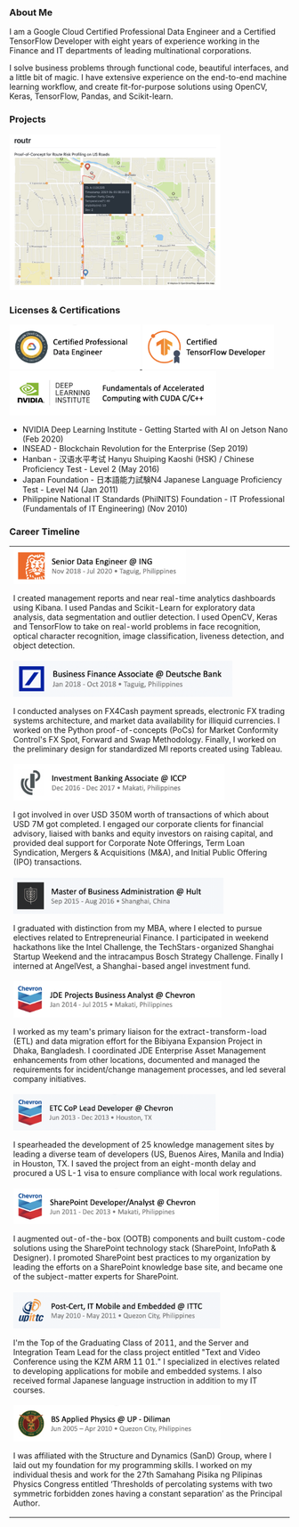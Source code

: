 ### About Me

I am a Google Cloud Certified Professional Data Engineer and a Certified TensorFlow Developer with eight years of experience working in the Finance and IT departments of leading multinational corporations. 

I solve business problems through functional code, beautiful interfaces, and a little bit of magic. I have extensive experience on the end-to-end machine learning workflow, and create fit-for-purpose solutions using OpenCV, Keras, TensorFlow, Pandas, and Scikit-learn.

### Projects
<div style='display:inline'>
  <a title='routr'>
    <img src='https://github.com/epanganiban/epanganiban/blob/master/assets/routr.jpg' height='280px'/>
  </a>
</div>

### Licenses & Certifications
<div style='display:inline'>
  <a title='View Credential' href='https://www.credential.net/e6ccedda-5b8d-4bc9-a22b-8086ae3dadd3'>
    <img src='https://github.com/epanganiban/epanganiban/blob/master/assets/gcp-data-engineer.png' height='80px'/>
  </a>
  <a title='View Credential' href='https://www.credential.net/72a2be95-f667-48a2-828c-fc74a0fc2083'>
    <img src='https://github.com/epanganiban/epanganiban/blob/master/assets/tensorflow.png' height='80px'/>
  </a>
  <a title='View Credential' href='https://courses.nvidia.com/certificates/d27ea5f1d100432394227a808b474831'>
    <img src='https://github.com/epanganiban/epanganiban/blob/master/assets/dli-cuda_c.png' height='80px'/>
  </a>
</div>

- NVIDIA Deep Learning Institute - Getting Started with AI on Jetson Nano (Feb 2020)</li>
- INSEAD - Blockchain Revolution for the Enterprise (Sep 2019)</li>
- Hanban - 汉语水平考试 Hanyu Shuiping Kaoshi (HSK) / Chinese Proficiency Test - Level 2 (May 2016)</li>
- Japan Foundation - 日本語能力試験N4 Japanese Language Proficiency Test - Level N4 (Jan 2011)</li>
- Philippine National IT Standards (PhilNITS) Foundation - IT Professional (Fundamentals of IT Engineering) (Nov 2010)</li>

### Career Timeline
<table>
  <tr>
    <td>
      <img src='https://github.com/epanganiban/epanganiban/blob/master/assets/ing-job.png' height='65px' />
      <p>I created management reports and near real-time analytics dashboards using Kibana. I used Pandas and Scikit-Learn for exploratory data analysis, data segmentation and outlier detection. I used OpenCV, Keras and TensorFlow to take on real-world problems in face recognition, optical character recognition, image classification, liveness detection, and object detection.</p>
    </td>
  </tr>
  <tr>
    <td>
      <img src='https://github.com/epanganiban/epanganiban/blob/master/assets/db-job.png' height='65px' />
      <p>I conducted analyses on FX4Cash payment spreads, electronic FX trading systems architecture, and market data availability for illiquid currencies. I worked on the Python proof-of-concepts (PoCs) for Market Conformity Control's FX Spot, Forward and Swap Methodology. Finally, I worked on the preliminary design for standardized MI reports created using Tableau.</p>
    </td>
  </tr>
  <tr>
    <td>
      <img src='https://github.com/epanganiban/epanganiban/blob/master/assets/iccp-job.png' height='65px' />
      <p>I got involved in over USD 350M worth of transactions of which about USD 7M got completed. I engaged our corporate clients for financial advisory, liaised with banks and equity investors on raising capital, and provided deal support for Corporate Note Offerings, Term Loan Syndication, Mergers & Acquisitions (M&A), and Initial Public Offering (IPO) transactions.</p>
    </td>
  </tr>
  <tr>
    <td>
      <img src='https://github.com/epanganiban/epanganiban/blob/master/assets/hult-mba.png' height='65px' />
      <p>I graduated with distinction from my MBA, where I elected to pursue electives related to Entrepreneurial Finance. I participated in weekend hackathons like the Intel Challenge, the TechStars-organized Shanghai Startup Weekend and the intracampus Bosch Strategy Challenge. Finally I interned at AngelVest, a Shanghai-based angel investment fund.</p>
    </td>
  </tr>
  <tr>
    <td>
      <img src='https://github.com/epanganiban/epanganiban/blob/master/assets/cvx-job3.png' height='65px' />
      <p>I worked as my team's primary liaison for the extract-transform-load (ETL) and data migration effort for the Bibiyana Expansion Project in Dhaka, Bangladesh. I coordinated JDE Enterprise Asset Management enhancements from other locations, documented and managed the requirements for incident/change management processes, and led several company initiatives.</p>
    </td>
  </tr>
  <tr>
    <td>
      <img src='https://github.com/epanganiban/epanganiban/blob/master/assets/cvx-job2.png' height='65px' />
      <p>I spearheaded the development of 25 knowledge management sites by leading a diverse team of developers (US, Buenos Aires, Manila and India) in Houston, TX. I saved the project from an eight-month delay and procured a US L-1 visa to ensure compliance with local work regulations.</p>
    </td>
  </tr>
  <tr>
    <td>
      <img src='https://github.com/epanganiban/epanganiban/blob/master/assets/cvx-job1.png' height='65px' />
      <p>I augmented out-of-the-box (OOTB) components and built custom-code solutions using the SharePoint technology stack (SharePoint, InfoPath & Designer). I promoted SharePoint best practices to my organization by leading the efforts on a SharePoint knowledge base site, and became one of the subject-matter experts for SharePoint.</p>
    </td>
  </tr>
  <tr>
    <td>
      <img src='https://github.com/epanganiban/epanganiban/blob/master/assets/ittc-cert.png' height='65px' />
      <p>I'm the Top of the Graduating Class of 2011, and the Server and Integration Team Lead for the class project entitled "Text and Video Conference using the KZM ARM 11 01." I specialized in electives related to developing applications for mobile and embedded systems. I also received formal Japanese language instruction in addition to my IT courses.</p>
    </td>
  </tr>
  <tr>
    <td>
      <img src='https://github.com/epanganiban/epanganiban/blob/master/assets/up-bsap.png' height='65px' />
      <p>I was affiliated with the Structure and Dynamics (SanD) Group, where I laid out my foundation for my programming skills. I worked on my individual thesis and work for the 27th Samahang Pisika ng Pilipinas Physics Congress entitled ‘Thresholds of percolating systems with two symmetric forbidden zones having a constant separation’ as the Principal Author.</p>
    </td>
  </tr>
</table>


<!--
**epanganiban/epanganiban** is a ✨ _special_ ✨ repository because its `README.md` (this file) appears on your GitHub profile.

Here are some ideas to get you started:

- 🔭 I’m currently working on ...
- 🌱 I’m currently learning ...
- 👯 I’m looking to collaborate on ...
- 🤔 I’m looking for help with ...
- 💬 Ask me about ...
- 📫 How to reach me: ...
- 😄 Pronouns: ...
- ⚡ Fun fact: ...
-->
